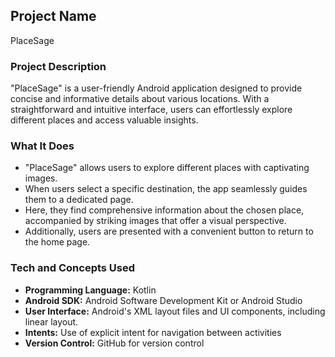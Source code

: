 ## Project Name

PlaceSage

### Project Description

"PlaceSage" is a user-friendly Android application designed to provide concise and informative details about various locations. With a straightforward and intuitive interface, users can effortlessly explore different places and access valuable insights.

### What It Does

- "PlaceSage" allows users to explore different places with captivating images.
- When users select a specific destination, the app seamlessly guides them to a dedicated page.
- Here, they find comprehensive information about the chosen place, accompanied by striking images that offer a visual perspective.
- Additionally, users are presented with a convenient button to return to the home page.



### Tech and Concepts Used

- **Programming Language:** Kotlin
- **Android SDK:** Android Software Development Kit or Android Studio
- **User Interface:** Android's XML layout files and UI components, including linear layout.
- **Intents:** Use of explicit intent for navigation between activities
- **Version Control:** GitHub for version control

